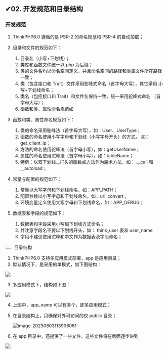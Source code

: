 ## ✔02. 开发规范和目录结构

### 开发规范

1. ThinkPHP6.0 遵循的是 PSR-2 的命名规范和 PSR-4 的自动加载；
2. 目录和文件的规范如下：
   1. 目录名（小写+下划线）；
   2. 类库和函数文件统一以.php 为后缀；
   3. 类的文件名均以命名空间定义，并且命名空间的路径和类库文件所在路径 一致；
   4. 类（包含接口和 Trait）文件采用驼峰式命名（首字母大写），其它采用 小写+下划线命名；
   5. 类名（包括接口和 Trait）和文件名保持一致，统一采用驼峰式命名 （首字母大写）；
   6. 函数和类、属性命名规范如

3. 函数和类、属性命名规范如下：
   1. 类的命名采用驼峰法（首字母大写），如：User、UserType；
   2. 函数的命名使用小写字母和下划线（小写字母开头）的方式， 如：get_client_ip；
   3. 方法的命名使用驼峰法（首字母小写），如：getUserName；
   4. 属性的命名使用驼峰法（首字母小写），如：tableName；
   5. 特例：以双下划线__打头的函数或方法作为魔术方法，如： __call 和 __autoload；

4. 常量与配置的规范如下：
   1. 常量以大写字母和下划线命名，如：APP_PATH；
   2. 配置参数以小写字母和下划线命名，如：url_convert；
   3. 环境变量定义使用大写字母和下划线命名，如：APP_DEBUG；



5. 数据表和字段的规范如下：
   1. 数据表和字段采用小写加下划线方式命名；
   2. 并注意字段名不要以下划线开头，如： think_user 表和 user_name
   3. 字段不建议使用驼峰和中文作为数据表及字段命名；



二．目录结构 

1. ThinkPHP6.0 支持多应用模式部署，app 是应用目录；
2. 默认情况下，是采用的单模式，如下图结构：

![](https://nateshao-blog.oss-cn-shenzhen.aliyuncs.com/wximage-20230803113749282.png)



3. 多应用模式下，结构如下图：

![](https://nateshao-blog.oss-cn-shenzhen.aliyuncs.com/wximage-20230803113843762.png)

4. 上图中，app_name 可以有多个，即多应用模式；

5. 在目录结构上，只确保对外可访问的仅 public 目录；

   ![image-20230803113906061](https://nateshao-blog.oss-cn-shenzhen.aliyuncs.com/wximage-20230803113906061.png)

6. 在 app 目录中，还提供了一些文件，这些文件将在后面逐步讲到

![](https://nateshao-blog.oss-cn-shenzhen.aliyuncs.com/wximage-20230803113916340.png)